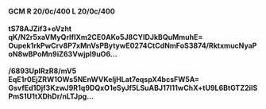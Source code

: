 #### GCM R 20/0c/400 L 20/0c/400
**tS78AJZif3+oVzht**<br/>**qK/N2r5xaVMyQrlfIXm2CE0AKo5J8CYIDJkBQuMmuhE=**<br/>**Oupek1rkPwCrv8P7xMnVsPBytywE0274CtCdNmFoS3874/RktxmucNyaPoN8wBPoMn9iZ63VwjpI9uO6...**<br/><br/>
**/6893UpIRzR8/mV5**<br/>**EqE1r0EjZRW1OWs5NEnWVKeljHLat7eqspX4bcsFW5A=**<br/>**GsvfEd1Djf3KzwJ9R1q9DQxO1eSyJf5LSuABJ17I11wChX+tU9L6BtGTZ2iISPmS1U1tXDhDr/nLTJpg...**